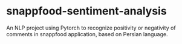 # snappfood-sentiment-analysis

An NLP project using Pytorch to recognize positivity or negativity of comments in snappfood application, based on Persian language.
